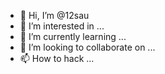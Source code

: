 - 👋 Hi, I’m @12sau
- 👀 I’m interested in ...
- 🌱 I’m currently learning ...
- 💞️ I’m looking to collaborate on ...
- 📫 How to hack  ...

<!---
12sau/12sau is a ✨ special ✨ repository because its `README.md` (this file) appears on your GitHub profile.
You can click the Preview link to take a look at your changes.
--->
